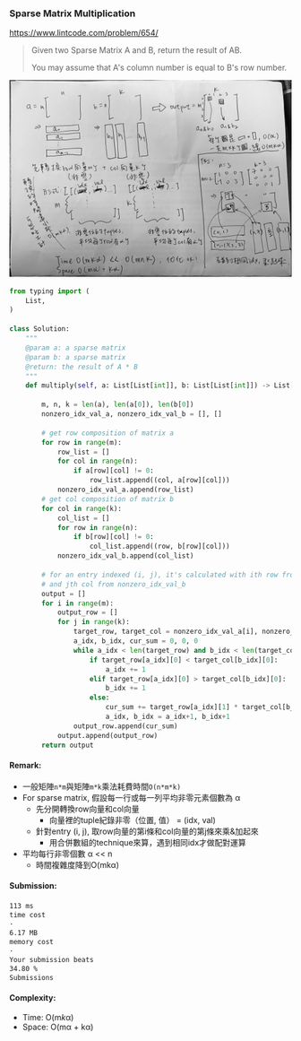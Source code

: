 ### Sparse Matrix Multiplication
https://www.lintcode.com/problem/654/
>Given two Sparse Matrix A and B, return the result of AB.
>
>You may assume that A's column number is equal to B's row number.

<p>
    <img src="../images/654_SparseMatrix.jpg" width="800" />
</p>

```python
from typing import (
    List,
)

class Solution:
    """
    @param a: a sparse matrix
    @param b: a sparse matrix
    @return: the result of A * B
    """
    def multiply(self, a: List[List[int]], b: List[List[int]]) -> List[List[int]]:

        m, n, k = len(a), len(a[0]), len(b[0])
        nonzero_idx_val_a, nonzero_idx_val_b = [], []

        # get row composition of matrix a
        for row in range(m):
            row_list = []
            for col in range(n):
                if a[row][col] != 0:
                    row_list.append((col, a[row][col]))
            nonzero_idx_val_a.append(row_list)
        # get col composition of matrix b
        for col in range(k):
            col_list = []
            for row in range(n):
                if b[row][col] != 0:
                    col_list.append((row, b[row][col]))
            nonzero_idx_val_b.append(col_list)

        # for an entry indexed (i, j), it's calculated with ith row from nonzero_idx_val_a
        # and jth col from nonzero_idx_val_b
        output = []
        for i in range(m):
            output_row = []
            for j in range(k):
                target_row, target_col = nonzero_idx_val_a[i], nonzero_idx_val_b[j]
                a_idx, b_idx, cur_sum = 0, 0, 0
                while a_idx < len(target_row) and b_idx < len(target_col):
                    if target_row[a_idx][0] < target_col[b_idx][0]:
                        a_idx += 1
                    elif target_row[a_idx][0] > target_col[b_idx][0]:
                        b_idx += 1
                    else:
                        cur_sum += target_row[a_idx][1] * target_col[b_idx][1]
                        a_idx, b_idx = a_idx+1, b_idx+1
                output_row.append(cur_sum)
            output.append(output_row)
        return output
```
#### Remark:
- 一般矩陣`n*m`與矩陣`m*k`乘法耗費時間`O(n*m*k)`
- For sparse matrix, 假設每一行或每一列平均非零元素個數為 α
  - 先分開轉換row向量和col向量
    - 向量裡的tuple紀錄非零（位置, 值） = (idx, val) 
  - 針對entry (i, j), 取row向量的第i條和col向量的第j條來乘&加起來
    - 用合併數組的technique來算，遇到相同idx才做配對運算
- 平均每行非零個數 α << n
  - 時間複雜度降到O(mkα)

#### Submission:
```
113 ms
time cost
·
6.17 MB
memory cost
·
Your submission beats
34.80 %
Submissions
```
#### Complexity:
- Time: O(m*k*α)
- Space: O(mα + kα)
